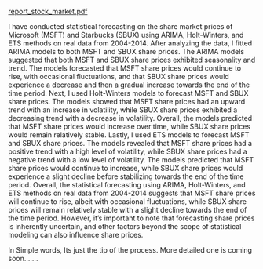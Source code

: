[report_stock_market.pdf](https://github.com/AD1007/Code-using-R/files/13591259/report_stock_market.pdf)


I have conducted statistical forecasting on the share market prices of Microsoft
(MSFT) and Starbucks (SBUX) using ARIMA, Holt-Winters, and ETS methods on
real data from 2004-2014.
After analyzing the data, I fitted ARIMA models to both MSFT and SBUX share
prices. The ARIMA models suggested that both MSFT and SBUX share prices
exhibited seasonality and trend. The models forecasted that MSFT share prices
would continue to rise, with occasional fluctuations, and that SBUX share prices
would experience a decrease and then a gradual increase towards the end of the
time period.
Next, I used Holt-Winters models to forecast MSFT and SBUX share prices. The
models showed that MSFT share prices had an upward trend with an increase in
volatility, while SBUX share prices exhibited a decreasing trend with a decrease
in volatility. Overall, the models predicted that MSFT share prices would increase
over time, while SBUX share prices would remain relatively stable.
Lastly, I used ETS models to forecast MSFT and SBUX share prices. The models
revealed that MSFT share prices had a positive trend with a high level of volatility,
while SBUX share prices had a negative trend with a low level of volatility. The
models predicted that MSFT share prices would continue to increase, while SBUX
share prices would experience a slight decline before stabilizing towards the end of
the time period.
Overall, the statistical forecasting using ARIMA, Holt-Winters, and ETS methods
on real data from 2004-2014 suggests that MSFT share prices will continue to rise,
albeit with occasional fluctuations, while SBUX share prices will remain relatively
stable with a slight decline towards the end of the time period. However, it’s
important to note that forecasting share prices is inherently uncertain, and other
factors beyond the scope of statistical modeling can also influence share prices.

In Simple words, Its just the tip of the process. More detailed one is coming soon.......
